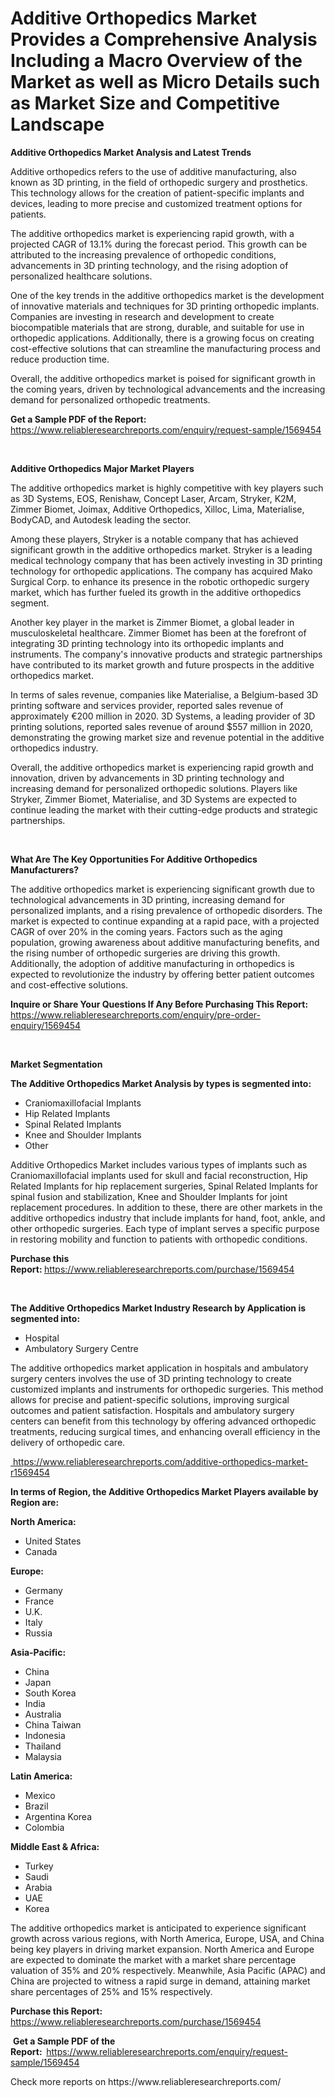 <p><h1>Additive Orthopedics Market Provides a Comprehensive Analysis Including a Macro Overview of the Market as well as Micro Details such as Market Size and Competitive Landscape</h1></p><p><strong>Additive Orthopedics Market Analysis and Latest Trends</strong></p>
<p><p>Additive orthopedics refers to the use of additive manufacturing, also known as 3D printing, in the field of orthopedic surgery and prosthetics. This technology allows for the creation of patient-specific implants and devices, leading to more precise and customized treatment options for patients.</p><p>The additive orthopedics market is experiencing rapid growth, with a projected CAGR of 13.1% during the forecast period. This growth can be attributed to the increasing prevalence of orthopedic conditions, advancements in 3D printing technology, and the rising adoption of personalized healthcare solutions.</p><p>One of the key trends in the additive orthopedics market is the development of innovative materials and techniques for 3D printing orthopedic implants. Companies are investing in research and development to create biocompatible materials that are strong, durable, and suitable for use in orthopedic applications. Additionally, there is a growing focus on creating cost-effective solutions that can streamline the manufacturing process and reduce production time.</p><p>Overall, the additive orthopedics market is poised for significant growth in the coming years, driven by technological advancements and the increasing demand for personalized orthopedic treatments.</p></p>
<p><strong>Get a Sample PDF of the Report:&nbsp;</strong> <a href="https://www.reliableresearchreports.com/enquiry/request-sample/1569454">https://www.reliableresearchreports.com/enquiry/request-sample/1569454</a></p>
<p>&nbsp;</p>
<p><strong>Additive Orthopedics Major Market Players</strong></p>
<p><p>The additive orthopedics market is highly competitive with key players such as 3D Systems, EOS, Renishaw, Concept Laser, Arcam, Stryker, K2M, Zimmer Biomet, Joimax, Additive Orthopedics, Xilloc, Lima, Materialise, BodyCAD, and Autodesk leading the sector. </p><p>Among these players, Stryker is a notable company that has achieved significant growth in the additive orthopedics market. Stryker is a leading medical technology company that has been actively investing in 3D printing technology for orthopedic applications. The company has acquired Mako Surgical Corp. to enhance its presence in the robotic orthopedic surgery market, which has further fueled its growth in the additive orthopedics segment.</p><p>Another key player in the market is Zimmer Biomet, a global leader in musculoskeletal healthcare. Zimmer Biomet has been at the forefront of integrating 3D printing technology into its orthopedic implants and instruments. The company's innovative products and strategic partnerships have contributed to its market growth and future prospects in the additive orthopedics market.</p><p>In terms of sales revenue, companies like Materialise, a Belgium-based 3D printing software and services provider, reported sales revenue of approximately €200 million in 2020. 3D Systems, a leading provider of 3D printing solutions, reported sales revenue of around $557 million in 2020, demonstrating the growing market size and revenue potential in the additive orthopedics industry.</p><p>Overall, the additive orthopedics market is experiencing rapid growth and innovation, driven by advancements in 3D printing technology and increasing demand for personalized orthopedic solutions. Players like Stryker, Zimmer Biomet, Materialise, and 3D Systems are expected to continue leading the market with their cutting-edge products and strategic partnerships.</p></p>
<p>&nbsp;</p>
<p><strong>What Are The Key Opportunities For Additive Orthopedics Manufacturers?</strong></p>
<p><p>The additive orthopedics market is experiencing significant growth due to technological advancements in 3D printing, increasing demand for personalized implants, and a rising prevalence of orthopedic disorders. The market is expected to continue expanding at a rapid pace, with a projected CAGR of over 20% in the coming years. Factors such as the aging population, growing awareness about additive manufacturing benefits, and the rising number of orthopedic surgeries are driving this growth. Additionally, the adoption of additive manufacturing in orthopedics is expected to revolutionize the industry by offering better patient outcomes and cost-effective solutions.</p></p>
<p><strong>Inquire or Share Your Questions If Any Before Purchasing This Report:</strong> <a href="https://www.reliableresearchreports.com/enquiry/pre-order-enquiry/1569454">https://www.reliableresearchreports.com/enquiry/pre-order-enquiry/1569454</a></p>
<p>&nbsp;</p>
<p><strong>Market Segmentation</strong></p>
<p><strong>The Additive Orthopedics Market Analysis by types is segmented into:</strong></p>
<p><ul><li>Craniomaxillofacial Implants</li><li>Hip Related Implants</li><li>Spinal Related Implants</li><li>Knee and Shoulder Implants</li><li>Other</li></ul></p>
<p><p>Additive Orthopedics Market includes various types of implants such as Craniomaxillofacial implants used for skull and facial reconstruction, Hip Related Implants for hip replacement surgeries, Spinal Related Implants for spinal fusion and stabilization, Knee and Shoulder Implants for joint replacement procedures. In addition to these, there are other markets in the additive orthopedics industry that include implants for hand, foot, ankle, and other orthopedic surgeries. Each type of implant serves a specific purpose in restoring mobility and function to patients with orthopedic conditions.</p></p>
<p><strong>Purchase this Report:&nbsp;</strong><a href="https://www.reliableresearchreports.com/purchase/1569454">https://www.reliableresearchreports.com/purchase/1569454</a></p>
<p>&nbsp;</p>
<p><strong>The Additive Orthopedics Market Industry Research by Application is segmented into:</strong></p>
<p><ul><li>Hospital</li><li>Ambulatory Surgery Centre</li></ul></p>
<p><p>The additive orthopedics market application in hospitals and ambulatory surgery centers involves the use of 3D printing technology to create customized implants and instruments for orthopedic surgeries. This method allows for precise and patient-specific solutions, improving surgical outcomes and patient satisfaction. Hospitals and ambulatory surgery centers can benefit from this technology by offering advanced orthopedic treatments, reducing surgical times, and enhancing overall efficiency in the delivery of orthopedic care.</p></p>
<p><a href="https://www.reliableresearchreports.com/additive-orthopedics-market-r1569454">&nbsp;https://www.reliableresearchreports.com/additive-orthopedics-market-r1569454</a></p>
<p><strong>In terms of Region, the Additive Orthopedics Market Players available by Region are:</strong></p>
<p>
    <p> <strong> North America: </strong>
        <ul>
            <li>United States</li>
            <li>Canada</li>
        </ul>
        </p> 
    <p> <strong> Europe: </strong>
        <ul>
            <li>Germany</li>
            <li>France</li>
            <li>U.K.</li>
            <li>Italy</li>
            <li>Russia</li>
        </ul>
        </p> 
    <p> <strong> Asia-Pacific: </strong>
        <ul>
            <li>China</li>
            <li>Japan</li>
            <li>South Korea</li>
            <li>India</li>
            <li>Australia</li>
            <li>China Taiwan</li>
            <li>Indonesia</li>
            <li>Thailand</li>
            <li>Malaysia</li>
        </ul>
        </p> 
    <p> <strong> Latin America: </strong>
        <ul>
            <li>Mexico</li>
            <li>Brazil</li>
            <li>Argentina Korea</li>
            <li>Colombia</li>
        </ul>
        </p> 
    <p> <strong> Middle East & Africa: </strong>
        <ul>
            <li>Turkey</li>
            <li>Saudi</li>
            <li>Arabia</li>
            <li>UAE</li>
            <li>Korea</li>
        </ul>
    </p>
    </p>
<p><p>The additive orthopedics market is anticipated to experience significant growth across various regions, with North America, Europe, USA, and China being key players in driving market expansion. North America and Europe are expected to dominate the market with a market share percentage valuation of 35% and 20% respectively. Meanwhile, Asia Pacific (APAC) and China are projected to witness a rapid surge in demand, attaining market share percentages of 25% and 15% respectively.</p></p>
<p><strong>Purchase this Report: </strong><a href="https://www.reliableresearchreports.com/purchase/1569454">https://www.reliableresearchreports.com/purchase/1569454</a></p>
<p>&nbsp;<strong>Get a Sample PDF of the Report:&nbsp;&nbsp;</strong><a href="https://www.reliableresearchreports.com/enquiry/request-sample/1569454">https://www.reliableresearchreports.com/enquiry/request-sample/1569454</a></p>
<p><strong></strong></p>
<p>Check more reports on https://www.reliableresearchreports.com/</p>